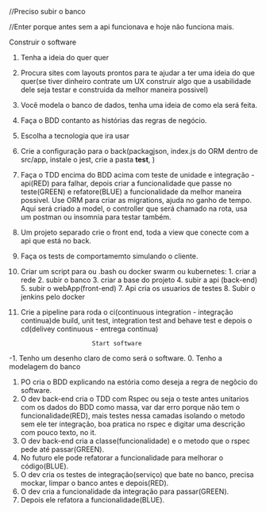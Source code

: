 //Preciso subir o banco

//Enter porque antes sem a api funcionava e hoje não funciona mais.




Construir o software

1. Tenha a ideia do quer quer
2. Procura sites com layouts prontos para te ajudar a ter uma ideia do que quer(se tiver dinheiro contrate um UX construir algo que a usabilidade dele seja testar e construida da melhor maneira possivel)
3. Você modela o banco de dados, tenha uma ideia de como ela será feita.
4. Faça o BDD contanto as histórias das regras de negócio.
5. Escolha a tecnologia que ira usar
6. Crie a configuração para o back(packagjson, index.js do ORM dentro de src/app, instale o jest, crie a pasta __test__, )
6. Faça o TDD encima do BDD acima com teste de unidade e integração - api(RED) para falhar, depois criar a funcionalidade que passe no teste(GREEN) e  refatore(BLUE) a funcionalidade da melhor maneira possivel. Use ORM para criar as migrations, ajuda no ganho de tempo. Aqui será criado a model, o controller que será chamado na rota, usa um postman ou insomnia para testar também.
7. Um projeto separado crie o front end, toda a view que conecte com a api que está no back.
8. Faça os tests de comportamemto simulando o cliente.
9. Criar um script para ou .bash ou docker swarm ou kubernetes:
         1. criar a rede
         2. subir o banco
         3. criar a base do projeto
         4. subir a api (back-end)
         5. subir o webApp(front-end)
         7. Api cria os usuarios de testes
         8. Subir o jenkins pelo docker
10. Crie a pipeline para roda o ci(continuous integration - integração continua)de build, unit test, integration test and behave test e depois o cd(delivey continuous - entrega continua)



                            Start software
-1. Tenho um desenho claro de como será o software.
0. Tenho a modelagem do banco
1. PO cria o BDD explicando na estória como deseja a regra de negôcio do software.
2. O dev back-end cria o TDD com Rspec ou seja o teste antes unitarios com os dados do BDD como massa, var dar erro porque não tem o funcionalidade(RED), mais testes nessa camadas isolando o metodo sem ele ter integração, boa pratica no rspec e digitar uma descrição com pouco texto, no it.
3. O dev back-end cria a classe(funcionalidade) e o metodo que o rspec pede até passar(GREEN).
4. No futuro ele pode refatorar a funcionalidade para melhorar o código(BLUE).
5. O dev cria os testes de integração(serviço) que bate no banco, precisa mockar, limpar o banco antes e depois(RED).
6. O dev cria a funcionalidade da integração para passar(GREEN).
7. Depois ele refatora a funcionalidade(BLUE).
